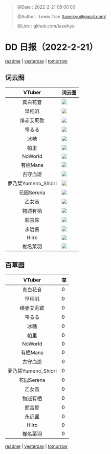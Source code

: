 > @Date    : 2022-2-21 08:00:00
>
> @Author  : Lewis Tian (taseikyo@gmail.com)
>
> @Link    : github.com/taseikyo

# DD 日报（2022-2-21）

[readme](../README.md) | [yesterday](2022-2-20.md) | [tomorrow](2022-2-22.md)

## 词云图

|VTuber|词云图|
|:-:|-|
|真白花音|![](../../images/daily/21402309_2022-2-21_purge_wordcloud.png)|
|早稻叽|![](../../images/daily/41682_2022-2-21_purge_wordcloud.png)|
|绯赤艾莉欧|![](../../images/daily/21396545_2022-2-21_purge_wordcloud.png)|
|雫るる|![](../../images/daily/21013446_2022-2-21_purge_wordcloud.png)|
|冰糖|![](../../images/daily/876396_2022-2-21_purge_wordcloud.png)|
|帕里|![](../../images/daily/4895312_2022-2-21_purge_wordcloud.png)|
|NoWorld|![](../../images/daily/21448649_2022-2-21_purge_wordcloud.png)|
|有栖Mana|![](../../images/daily/6542258_2022-2-21_purge_wordcloud.png)|
|古守血遊|![](../../images/daily/8725120_2022-2-21_purge_wordcloud.png)|
|夢乃栞Yumeno_Shiori|![](../../images/daily/14052636_2022-2-21_purge_wordcloud.png)|
|花园Serena|![](../../images/daily/14327465_2022-2-21_purge_wordcloud.png)|
|乙女音|![](../../images/daily/21320551_2022-2-21_purge_wordcloud.png)|
|物述有栖|![](../../images/daily/21449083_2022-2-21_purge_wordcloud.png)|
|鈴宮鈴|![](../../images/daily/21685677_2022-2-21_purge_wordcloud.png)|
|永远酱|![](../../images/daily/21701071_2022-2-21_purge_wordcloud.png)|
|Hiiro|![](../../images/daily/21919321_2022-2-21_purge_wordcloud.png)|
|椎名菜羽|![](../../images/daily/22347054_2022-2-21_purge_wordcloud.png)|

## 百草园

|VTuber|草|
|:-:|-|
|真白花音|0|
|早稻叽|0|
|绯赤艾莉欧|0|
|雫るる|0|
|冰糖|0|
|帕里|0|
|NoWorld|0|
|有栖Mana|0|
|古守血遊|0|
|夢乃栞Yumeno_Shiori|0|
|花园Serena|0|
|乙女音|0|
|物述有栖|0|
|鈴宮鈴|0|
|永远酱|0|
|Hiiro|0|
|椎名菜羽|0|

[readme](../README.md) | [yesterday](2022-2-20.md) | [tomorrow](2022-2-22.md)
